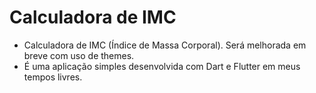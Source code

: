 # Calculadora de IMC

- Calculadora de IMC (Índice de Massa Corporal). Será melhorada em breve com uso de themes.
- É uma aplicação simples desenvolvida com Dart e Flutter em meus tempos livres.
